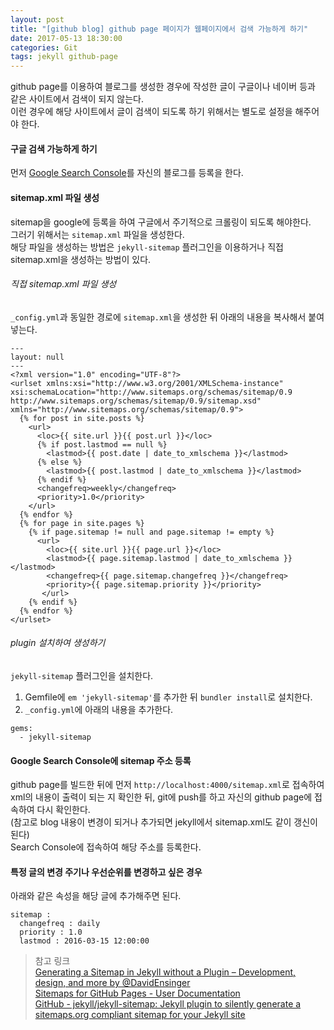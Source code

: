 ```yaml
---
layout: post
title: "[github blog] github page 페이지가 웹페이지에서 검색 가능하게 하기"
date: 2017-05-13 18:30:00
categories: Git
tags: jekyll github-page
---
```


github page를 이용하여 블로그를 생성한 경우에 작성한 글이 구글이나 네이버 등과 같은 사이트에서 검색이 되지 않는다.<br/>
이런 경우에 해당 사이트에서 글이 검색이 되도록 하기 위해서는 별도로 설정을 해주어야 한다.

#### 구글 검색 가능하게 하기
먼저 [Google Search Console](https://www.google.com/webmasters/tools/home?hl=ko)를 자신의 블로그를 등록을 한다.

#### sitemap.xml 파일 생성
sitemap을 google에 등록을 하여 구글에서 주기적으로 크롤링이 되도록 해야한다.<br/>
그러기 위해서는  `sitemap.xml` 파일을 생성한다.<br/>
해당 파일을 생성하는 방법은 `jekyll-sitemap` 플러그인을 이용하거나 직접 sitemap.xml을 생성하는 방법이 있다.

###### 직접 sitemap.xml 파일 생성
`_config.yml`과 동일한 경로에 `sitemap.xml`을 생성한 뒤 아래의 내용을 복사해서 붙여넣는다.
```
---
layout: null
---
<?xml version="1.0" encoding="UTF-8"?>
<urlset xmlns:xsi="http://www.w3.org/2001/XMLSchema-instance" xsi:schemaLocation="http://www.sitemaps.org/schemas/sitemap/0.9 http://www.sitemaps.org/schemas/sitemap/0.9/sitemap.xsd" xmlns="http://www.sitemaps.org/schemas/sitemap/0.9">
  {% for post in site.posts %}
    <url>
      <loc>{{ site.url }}{{ post.url }}</loc>
      {% if post.lastmod == null %}
        <lastmod>{{ post.date | date_to_xmlschema }}</lastmod>
      {% else %}
        <lastmod>{{ post.lastmod | date_to_xmlschema }}</lastmod>
      {% endif %}
      <changefreq>weekly</changefreq>
      <priority>1.0</priority>
    </url>
  {% endfor %}
  {% for page in site.pages %}
    {% if page.sitemap != null and page.sitemap != empty %}
      <url>
        <loc>{{ site.url }}{{ page.url }}</loc>
        <lastmod>{{ page.sitemap.lastmod | date_to_xmlschema }}</lastmod>
        <changefreq>{{ page.sitemap.changefreq }}</changefreq>
        <priority>{{ page.sitemap.priority }}</priority>
       </url>
    {% endif %}
  {% endfor %}
</urlset>
```

###### plugin 설치하여 생성하기
`jekyll-sitemap` 플러그인을 설치한다.
1. Gemfile에 `em 'jekyll-sitemap'`를 추가한 뒤  `bundler install`로 설치한다.
2.  `_config.yml`에 아래의 내용을 추가한다.
```
gems:
  - jekyll-sitemap
```

#### Google Search Console에 sitemap 주소 등록
github page를 빌드한 뒤에 먼저 `http://localhost:4000/sitemap.xml`로 접속하여 xml의 내용이 출력이 되는 지 확인한 뒤, git에 push를 하고 자신의 github page에 접속하여 다시 확인한다.<br/>
(참고로 blog 내용이 변경이 되거나 추가되면 jekyll에서 sitemap.xml도 같이 갱신이 된다)<br/>
Search Console에 접속하여 해당 주소를 등록한다.

#### 특정 글의 변경 주기나 우선순위를 변경하고 싶은 경우
아래와 같은 속성을 해당 글에 추가해주면 된다.
```
sitemap :
  changefreq : daily
  priority : 1.0
  lastmod : 2016-03-15 12:00:00
```



> 참고 링크  
> [Generating a Sitemap in Jekyll without a Plugin – Development, design, and more by @DavidEnsinger](http://davidensinger.com/2013/03/generating-a-sitemap-in-jekyll-without-a-plugin/)  
> [Sitemaps for GitHub Pages - User Documentation](https://help.github.com/articles/sitemaps-for-github-pages/)  
> [GitHub - jekyll/jekyll-sitemap: Jekyll plugin to silently generate a sitemaps.org compliant sitemap for your Jekyll site](https://github.com/jekyll/jekyll-sitemap)  